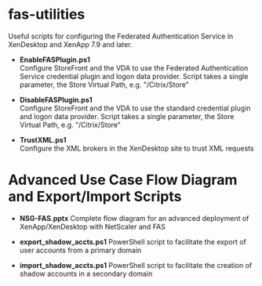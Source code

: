 # fas-utilities
Useful scripts for configuring the Federated Authentication Service in XenDesktop and XenApp 7.9 and later.

* **EnableFASPlugin.ps1**  
  Configure StoreFront and the VDA to use the Federated Authentication Service credential plugin and logon data provider. Script takes a single parameter, the Store Virtual Path, e.g. "/Citrix/Store"  

* **DisableFASPlugin.ps1**  
  Configure StoreFront and the VDA to use the standard credential plugin and logon data provider. Script takes a single parameter, the Store Virtual Path, e.g. "/Citrix/Store"  

* **TrustXML.ps1**  
  Configure the XML brokers in the XenDesktop site to trust XML requests  

# Advanced Use Case Flow Diagram and Export/Import Scripts

* **NSG-FAS.pptx**
  Complete flow diagram for an advanced deployment of XenApp/XenDesktop with NetScaler and FAS
  
* **export_shadow_accts.ps1**
  PowerShell script to facilitate the export of user accounts from a primary domain

* **import_shadow_accts.ps1**
  PowerShell script to facilitate the creation of shadow accounts in a secondary domain
